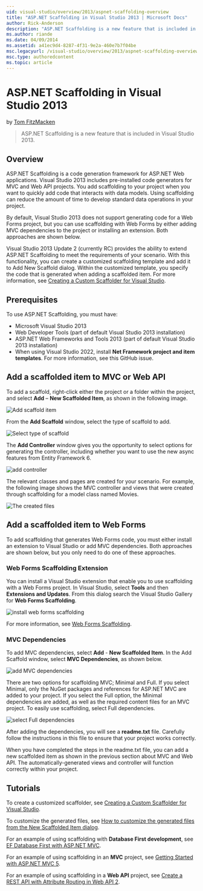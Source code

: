 ```yaml
---
uid: visual-studio/overview/2013/aspnet-scaffolding-overview
title: "ASP.NET Scaffolding in Visual Studio 2013 | Microsoft Docs"
author: Rick-Anderson
description: "ASP.NET Scaffolding is a new feature that is included in Visual Studio 2013."
ms.author: riande
ms.date: 04/09/2014
ms.assetid: a41ec9d4-8287-4f31-9e2a-460e7b7f04be
msc.legacyurl: /visual-studio/overview/2013/aspnet-scaffolding-overview
msc.type: authoredcontent
ms.topic: article
---
```

# ASP.NET Scaffolding in Visual Studio 2013

by [Tom FitzMacken](https://github.com/tfitzmac)

> ASP.NET Scaffolding is a new feature that is included in Visual Studio 2013.

## Overview

ASP.NET Scaffolding is a code generation framework for ASP.NET Web applications. Visual Studio 2013 includes pre-installed code generators for MVC and Web API projects. You add scaffolding to your project when you want to quickly add code that interacts with data models. Using scaffolding can reduce the amount of time to develop standard data operations in your project.

By default, Visual Studio 2013 does not support generating code for a Web Forms project, but you can use scaffolding with Web Forms by either adding MVC dependencies to the project or installing an extension. Both approaches are shown below.

Visual Studio 2013 Update 2 (currently RC) provides the ability to extend ASP.NET Scaffolding to meet the requirements of your scenario. With this functionality, you can create a customized scaffolding template and add it to Add New Scaffold dialog. Within the customized template, you specify the code that is generated when adding a scaffolded item. For more information, see [Creating a Custom Scaffolder for Visual Studio](https://go.microsoft.com/fwlink/p/?LinkId=395029).

## Prerequisites

To use ASP.NET Scaffolding, you must have:

- Microsoft Visual Studio 2013
- Web Developer Tools (part of default Visual Studio 2013 installation)
- ASP.NET Web Frameworks and Tools 2013 (part of default Visual Studio 2013 installation)
- When using Visual Studio 2022, install **Net Framework project and item templates**. For more information, see this GitHub issue.

## Add a scaffolded item to MVC or Web API

To add a scaffold, right-click either the project or a folder within the project, and select **Add** – **New Scaffolded Item**, as shown in the following image.

![Add scaffold item](aspnet-scaffolding-overview/_static/image1.png)

From the **Add Scaffold** window, select the type of scaffold to add.

![Select type of scaffold](aspnet-scaffolding-overview/_static/image2.png)

The **Add Controller** window gives you the opportunity to select options for generating the controller, including whether you want to use the new async features from Entity Framework 6.

![add controller](aspnet-scaffolding-overview/_static/image3.png)

The relevant classes and pages are created for your scenario. For example, the following image shows the MVC controller and views that were created through scaffolding for a model class named Movies.

![The created files](aspnet-scaffolding-overview/_static/image4.png)

## Add a scaffolded item to Web Forms

To add scaffolding that generates Web Forms code, you must either install an extension to Visual Studio or add MVC dependencies. Both approaches are shown below, but you only need to do one of these approaches.

### Web Forms Scaffolding Extension

You can install a Visual Studio extension that enable you to use scaffolding with a Web Forms project. In Visual Studio, select **Tools** and then **Extensions and Updates**. From this dialog search the Visual Studio Gallery for **Web Forms Scaffolding**.

![install web forms scaffolding](aspnet-scaffolding-overview/_static/image5.png)

For more information, see [Web Forms Scaffolding](https://go.microsoft.com/fwlink/p/?LinkId=396478).

### MVC Dependencies

To add MVC dependencies, select **Add** - **New Scaffolded Item**. In the Add Scaffold window, select **MVC Dependencies**, as shown below.

![add MVC dependencies](aspnet-scaffolding-overview/_static/image6.png)

There are two options for scaffolding MVC; Minimal and Full. If you select Minimal, only the NuGet packages and references for ASP.NET MVC are added to your project. If you select the Full option, the Minimal dependencies are added, as well as the required content files for an MVC project. To easily use scaffolding, select Full dependencies.

![select Full dependencies](aspnet-scaffolding-overview/_static/image7.png)

After adding the dependencies, you will see a **readme.txt** file. Carefully follow the instructions in this file to ensure that your project works correctly.

When you have completed the steps in the readme.txt file, you can add a new scaffolded item as shown in the previous section about MVC and Web API. The automatically-generated views and controller will function correctly within your project.

## Tutorials

To create a customized scaffolder, see [Creating a Custom Scaffolder for Visual Studio](https://go.microsoft.com/fwlink/p/?LinkId=395029).

To customize the generated files, see [How to customize the generated files from the New Scaffolded Item dialog](https://devblogs.microsoft.com/dotnet/how-to-customize-the-generated-files-from-the-new-scaffolded-item-dialog/).

For an example of using scaffolding with **Database First development**, see [EF Database First with ASP.NET MVC](../../../mvc/overview/getting-started/database-first-development/setting-up-database.md).

For an example of using scaffolding in an **MVC** project, see [Getting Started with ASP.NET MVC 5](../../../mvc/overview/getting-started/introduction/getting-started.md).

For an example of using scaffolding in a **Web API** project, see [Create a REST API with Attribute Routing in Web API 2](../../../web-api/overview/web-api-routing-and-actions/create-a-rest-api-with-attribute-routing.md).
